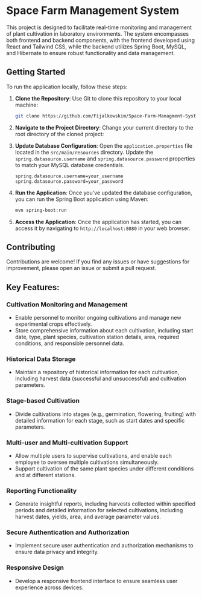 # Space Farm Management System

This project is designed to facilitate real-time monitoring and management of plant cultivation in laboratory environments. The system encompasses both frontend and backend components, with the frontend developed using React and Tailwind CSS, while the backend utilizes Spring Boot, MySQL, and Hibernate to ensure robust functionality and data management.



## Getting Started

To run the application locally, follow these steps:

1. **Clone the Repository**: Use Git to clone this repository to your local machine:

    ```bash
    git clone https://github.com/Fijalkowskim/Space-Farm-Managment-System.git
    ```

2. **Navigate to the Project Directory**: Change your current directory to the root directory of the cloned project:


3. **Update Database Configuration**: Open the `application.properties` file located in the `src/main/resources` directory. Update the `spring.datasource.username` and `spring.datasource.password` properties to match your MySQL database credentials.

    ```properties
    spring.datasource.username=your_username
    spring.datasource.password=your_password
    ```

4. **Run the Application**: Once you've updated the database configuration, you can run the Spring Boot application using Maven:

    ```bash
    mvn spring-boot:run
    ```

5. **Access the Application**: Once the application has started, you can access it by navigating to `http://localhost:8080` in your web browser.



## Contributing

Contributions are welcome! If you find any issues or have suggestions for improvement, please open an issue or submit a pull request.


## Key Features:

### Cultivation Monitoring and Management
- Enable personnel to monitor ongoing cultivations and manage new experimental crops effectively.
- Store comprehensive information about each cultivation, including start date, type, plant species, cultivation station details, area, required conditions, and responsible personnel data.

### Historical Data Storage
- Maintain a repository of historical information for each cultivation, including harvest data (successful and unsuccessful) and cultivation parameters.

### Stage-based Cultivation
- Divide cultivations into stages (e.g., germination, flowering, fruiting) with detailed information for each stage, such as start dates and specific parameters.

### Multi-user and Multi-cultivation Support
- Allow multiple users to supervise cultivations, and enable each employee to oversee multiple cultivations simultaneously.
- Support cultivation of the same plant species under different conditions and at different stations.

### Reporting Functionality
- Generate insightful reports, including harvests collected within specified periods and detailed information for selected cultivations, including harvest dates, yields, area, and average parameter values.

### Secure Authentication and Authorization
- Implement secure user authentication and authorization mechanisms to ensure data privacy and integrity.

### Responsive Design
- Develop a responsive frontend interface to ensure seamless user experience across devices.

